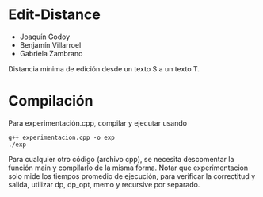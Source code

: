 # Edit-Distance
- Joaquín Godoy
- Benjamín Villarroel
- Gabriela Zambrano

Distancia mínima de edición desde un texto S a un texto T.

# Compilación
Para experimentación.cpp, compilar y ejecutar usando
```
g++ experimentacion.cpp -o exp
./exp
```

Para cualquier otro código (archivo cpp), se necesita descomentar la función main y compilarlo de la misma forma.
Notar que experimentacion solo mide los tiempos promedio de ejecución, para verificar la correctitud y salida, utilizar dp, dp_opt, memo y recursive por separado.
